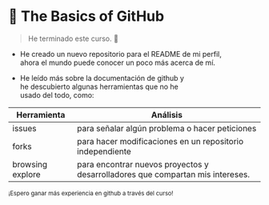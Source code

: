 # :wave: The Basics of GitHub  

> He terminado este curso. :tada:

* He creado un nuevo repositorio para el README de mi perfil,  
ahora el mundo puede conocer un poco más acerca de mí.

* He leído más sobre la documentación de github y  
he descubierto algunas herramientas que no he  
usado del todo, como:  

| Herramienta      | Análisis                                       |
| ---              | ---                                            |
| issues           | para señalar algún problema o hacer peticiones |
| forks            | para hacer modificaciones en un repositorio independiente |                                 
| browsing explore | para encontrar nuevos proyectos y desarrolladores que compartan mis intereses. |

<sub> ¡Espero ganar más experiencia en github a través del curso! </sub>

